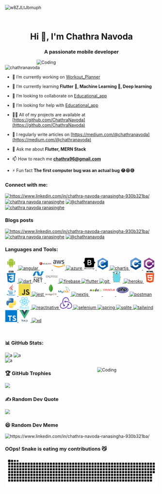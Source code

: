 ![w8ZJLtJbmuph](https://user-images.githubusercontent.com/91416868/214014650-59643c75-471e-4637-affe-dfb985200c92.gif)


<br>
<h1 align="center">Hi 👋, I'm Chathra Navoda</h1>
<h3 align="center">A passionate mobile developer</h3>
<img align="right" alt="Coding" width="400" src="http://octodex.github.com/images/femalecodertocat.png">

<p align="left"> <img src="https://komarev.com/ghpvc/?username=chathranavoda&label=Profile%20views&color=0e75b6&style=flat" alt="chathranavoda" /> </p>


- 🔭 I’m currently working on [Workout_Planner](https://github.com/ChathraNavoda/Workout_Planner)

- 🌱 I’m currently learning **Flutter 🚀, Machine Learning 🤖, Deep learning**

- 👯 I’m looking to collaborate on [Educational_app](https://github.com/ChathraNavoda/Educational_app)

- 🤝 I’m looking for help with [Educational_app](https://github.com/ChathraNavoda/Educational_app)

- 👨‍💻 All of my projects are available at [https://github.com/ChathraNavoda](https://github.com/ChathraNavoda)

- 📝 I regularly write articles on [https://medium.com/@chathranavoda](https://medium.com/@chathranavoda)

- 💬 Ask me about **Flutter, MERN Stack**

- 📫 How to reach me **chathra96@gmail.com**

- ⚡ Fun fact **The first computer bug was an actual bug 😂😆😅**

<h3 align="left">Connect with me:</h3>
<p align="left">
<a href="https://linkedin.com/in/https://www.linkedin.com/in/chathra-navoda-ranasingha-930b321ba/" target="blank"><img align="center" src="https://raw.githubusercontent.com/rahuldkjain/github-profile-readme-generator/master/src/images/icons/Social/linked-in-alt.svg" alt="https://www.linkedin.com/in/chathra-navoda-ranasingha-930b321ba/" height="30" width="40" /></a>
<a href="https://fb.com/chathra navoda ranasinghe" target="blank"><img align="center" src="https://raw.githubusercontent.com/rahuldkjain/github-profile-readme-generator/master/src/images/icons/Social/facebook.svg" alt="chathra navoda ranasinghe" height="30" width="40" /></a>
<a href="https://medium.com/@chathranavoda" target="blank"><img align="center" src="https://raw.githubusercontent.com/rahuldkjain/github-profile-readme-generator/master/src/images/icons/Social/medium.svg" alt="@chathranavoda" height="30" width="40" /></a>
<a href="https://www.hackerrank.com/chathra navoda ranasinghe" target="blank"><img align="center" src="https://raw.githubusercontent.com/rahuldkjain/github-profile-readme-generator/master/src/images/icons/Social/hackerrank.svg" alt="chathra navoda ranasinghe" height="30" width="40" /></a>
</p>

### Blogs posts
<p align="left">
<a href="https://medium.com/@chathranavoda/the-solid-principle-of-object-oriented-programming-441e5e294986" target="blank"><img align="center" src="https://miro.medium.com/max/1400/1*6chqoBn4KgYHHKQycdwkyw.png" alt="https://www.linkedin.com/in/chathra-navoda-ranasingha-930b321ba/" height="130" width="240" /></a>
<a href="https://medium.com/@chathranavoda/code-with-node-4d93c5246baf" target="blank"><img align="center" src="https://raw.githubusercontent.com/yoavain/create-windowless-app/main/resources/docs/logo.gif" alt="chathra navoda ranasinghe" height="130" width="240" /></a>
<a href="https://medium.com/@chathranavoda/rest-api-4f7e1850afca" target="blank"><img align="center" src="https://miro.medium.com/max/1400/1*9xsOnmz5hC4IVOLixlvMLg.png" alt="@chathranavoda" height="130" width="240" /></a>
</p>



<h3 align="left">Languages and Tools:</h3>
<p align="left"> <a href="https://developer.android.com" target="_blank" rel="noreferrer"> <img src="https://raw.githubusercontent.com/devicons/devicon/master/icons/android/android-original-wordmark.svg" alt="android" width="40" height="40"/> </a> <a href="https://angular.io" target="_blank" rel="noreferrer"> <img src="https://angular.io/assets/images/logos/angular/angular.svg" alt="angular" width="40" height="40"/> </a> <a href="https://angular.io" target="_blank" rel="noreferrer"> <img src="https://raw.githubusercontent.com/devicons/devicon/master/icons/angularjs/angularjs-original-wordmark.svg" alt="angularjs" width="40" height="40"/> </a> <a href="https://aws.amazon.com" target="_blank" rel="noreferrer"> <img src="https://raw.githubusercontent.com/devicons/devicon/master/icons/amazonwebservices/amazonwebservices-original-wordmark.svg" alt="aws" width="40" height="40"/> </a> <a href="https://azure.microsoft.com/en-in/" target="_blank" rel="noreferrer"> <img src="https://www.vectorlogo.zone/logos/microsoft_azure/microsoft_azure-icon.svg" alt="azure" width="40" height="40"/> </a> <a href="https://getbootstrap.com" target="_blank" rel="noreferrer"> <img src="https://raw.githubusercontent.com/devicons/devicon/master/icons/bootstrap/bootstrap-plain-wordmark.svg" alt="bootstrap" width="40" height="40"/> </a> <a href="https://www.cprogramming.com/" target="_blank" rel="noreferrer"> <img src="https://raw.githubusercontent.com/devicons/devicon/master/icons/c/c-original.svg" alt="c" width="40" height="40"/> </a> <a href="https://www.chartjs.org" target="_blank" rel="noreferrer"> <img src="https://www.chartjs.org/media/logo-title.svg" alt="chartjs" width="40" height="40"/> </a> <a href="https://www.w3schools.com/cpp/" target="_blank" rel="noreferrer"> <img src="https://raw.githubusercontent.com/devicons/devicon/master/icons/cplusplus/cplusplus-original.svg" alt="cplusplus" width="40" height="40"/> </a> <a href="https://www.w3schools.com/cs/" target="_blank" rel="noreferrer"> <img src="https://raw.githubusercontent.com/devicons/devicon/master/icons/csharp/csharp-original.svg" alt="csharp" width="40" height="40"/> </a> <a href="https://www.w3schools.com/css/" target="_blank" rel="noreferrer"> <img src="https://raw.githubusercontent.com/devicons/devicon/master/icons/css3/css3-original-wordmark.svg" alt="css3" width="40" height="40"/> </a> <a href="https://dart.dev" target="_blank" rel="noreferrer"> <img src="https://www.vectorlogo.zone/logos/dartlang/dartlang-icon.svg" alt="dart" width="40" height="40"/> </a> <a href="https://dotnet.microsoft.com/" target="_blank" rel="noreferrer"> <img src="https://raw.githubusercontent.com/devicons/devicon/master/icons/dot-net/dot-net-original-wordmark.svg" alt="dotnet" width="40" height="40"/> </a> <a href="https://expressjs.com" target="_blank" rel="noreferrer"> <img src="https://raw.githubusercontent.com/devicons/devicon/master/icons/express/express-original-wordmark.svg" alt="express" width="40" height="40"/> </a> <a href="https://firebase.google.com/" target="_blank" rel="noreferrer"> <img src="https://www.vectorlogo.zone/logos/firebase/firebase-icon.svg" alt="firebase" width="40" height="40"/> </a> <a href="https://flutter.dev" target="_blank" rel="noreferrer"> <img src="https://www.vectorlogo.zone/logos/flutterio/flutterio-icon.svg" alt="flutter" width="40" height="40"/> </a> <a href="https://git-scm.com/" target="_blank" rel="noreferrer"> <img src="https://www.vectorlogo.zone/logos/git-scm/git-scm-icon.svg" alt="git" width="40" height="40"/> </a> <a href="https://golang.org" target="_blank" rel="noreferrer"> <img src="https://raw.githubusercontent.com/devicons/devicon/master/icons/go/go-original.svg" alt="go" width="40" height="40"/> </a> <a href="https://heroku.com" target="_blank" rel="noreferrer"> <img src="https://www.vectorlogo.zone/logos/heroku/heroku-icon.svg" alt="heroku" width="40" height="40"/> </a> <a href="https://www.w3.org/html/" target="_blank" rel="noreferrer"> <img src="https://raw.githubusercontent.com/devicons/devicon/master/icons/html5/html5-original-wordmark.svg" alt="html5" width="40" height="40"/> </a> <a href="https://www.java.com" target="_blank" rel="noreferrer"> <img src="https://raw.githubusercontent.com/devicons/devicon/master/icons/java/java-original.svg" alt="java" width="40" height="40"/> </a> <a href="https://developer.mozilla.org/en-US/docs/Web/JavaScript" target="_blank" rel="noreferrer"> <img src="https://raw.githubusercontent.com/devicons/devicon/master/icons/javascript/javascript-original.svg" alt="javascript" width="40" height="40"/> </a> <a href="https://jestjs.io" target="_blank" rel="noreferrer"> <img src="https://www.vectorlogo.zone/logos/jestjsio/jestjsio-icon.svg" alt="jest" width="40" height="40"/> </a> <a href="https://www.mongodb.com/" target="_blank" rel="noreferrer"> <img src="https://raw.githubusercontent.com/devicons/devicon/master/icons/mongodb/mongodb-original-wordmark.svg" alt="mongodb" width="40" height="40"/> </a> <a href="https://www.mysql.com/" target="_blank" rel="noreferrer"> <img src="https://raw.githubusercontent.com/devicons/devicon/master/icons/mysql/mysql-original-wordmark.svg" alt="mysql" width="40" height="40"/> </a> <a href="https://nextjs.org/" target="_blank" rel="noreferrer"> <img src="https://cdn.worldvectorlogo.com/logos/nextjs-2.svg" alt="nextjs" width="40" height="40"/> </a> <a href="https://nodejs.org" target="_blank" rel="noreferrer"> <img src="https://raw.githubusercontent.com/devicons/devicon/master/icons/nodejs/nodejs-original-wordmark.svg" alt="nodejs" width="40" height="40"/> </a> <a href="https://www.oracle.com/" target="_blank" rel="noreferrer"> <img src="https://raw.githubusercontent.com/devicons/devicon/master/icons/oracle/oracle-original.svg" alt="oracle" width="40" height="40"/> </a> <a href="https://www.php.net" target="_blank" rel="noreferrer"> <img src="https://raw.githubusercontent.com/devicons/devicon/master/icons/php/php-original.svg" alt="php" width="40" height="40"/> </a> <a href="https://postman.com" target="_blank" rel="noreferrer"> <img src="https://www.vectorlogo.zone/logos/getpostman/getpostman-icon.svg" alt="postman" width="40" height="40"/> </a> <a href="https://www.python.org" target="_blank" rel="noreferrer"> <img src="https://raw.githubusercontent.com/devicons/devicon/master/icons/python/python-original.svg" alt="python" width="40" height="40"/> </a> <a href="https://reactjs.org/" target="_blank" rel="noreferrer"> <img src="https://raw.githubusercontent.com/devicons/devicon/master/icons/react/react-original-wordmark.svg" alt="react" width="40" height="40"/> </a> <a href="https://reactnative.dev/" target="_blank" rel="noreferrer"> <img src="https://reactnative.dev/img/header_logo.svg" alt="reactnative" width="40" height="40"/> </a> <a href="https://redux.js.org" target="_blank" rel="noreferrer"> <img src="https://raw.githubusercontent.com/devicons/devicon/master/icons/redux/redux-original.svg" alt="redux" width="40" height="40"/> </a> <a href="https://www.selenium.dev" target="_blank" rel="noreferrer"> <img src="https://raw.githubusercontent.com/detain/svg-logos/780f25886640cef088af994181646db2f6b1a3f8/svg/selenium-logo.svg" alt="selenium" width="40" height="40"/> </a> <a href="https://spring.io/" target="_blank" rel="noreferrer"> <img src="https://www.vectorlogo.zone/logos/springio/springio-icon.svg" alt="spring" width="40" height="40"/> </a> <a href="https://www.sqlite.org/" target="_blank" rel="noreferrer"> <img src="https://www.vectorlogo.zone/logos/sqlite/sqlite-icon.svg" alt="sqlite" width="40" height="40"/> </a> <a href="https://tailwindcss.com/" target="_blank" rel="noreferrer"> <img src="https://www.vectorlogo.zone/logos/tailwindcss/tailwindcss-icon.svg" alt="tailwind" width="40" height="40"/> </a> <a href="https://www.typescriptlang.org/" target="_blank" rel="noreferrer"> <img src="https://raw.githubusercontent.com/devicons/devicon/master/icons/typescript/typescript-original.svg" alt="typescript" width="40" height="40"/> </a> <a href="https://vuejs.org/" target="_blank" rel="noreferrer"> <img src="https://raw.githubusercontent.com/devicons/devicon/master/icons/vuejs/vuejs-original-wordmark.svg" alt="vuejs" width="40" height="40"/> </a> <a href="https://www.adobe.com/products/xd.html" target="_blank" rel="noreferrer"> <img src="https://cdn.worldvectorlogo.com/logos/adobe-xd.svg" alt="xd" width="40" height="40"/> </a> </p>


<br/>

### 📊 GitHub Stats:
![a](https://github-readme-stats.vercel.app/api?username=ChathraNavoda&theme=midnight-purple&hide_border=false&include_all_commits=false&count_private=false)
![a](https://github-readme-streak-stats.herokuapp.com/?user=ChathraNavoda&theme=midnight-purple&hide_border=false)<br/>
![a](https://github-readme-stats.vercel.app/api/top-langs/?username=ChathraNavoda&theme=midnight-purple&hide_border=false&include_all_commits=false&count_private=false&layout=compact)

<img align="right" alt="Coding" width="200" src="https://media2.giphy.com/media/9oa3sE4IdWbqO61WGT/giphy.gif?cid=6c09b952f9e42ad9694018de2a88632c217e7f980b3b02bc&rid=giphy.gif&ct=s">

### 🏆 GitHub Trophies

![](https://github-profile-trophy.vercel.app/?username=ChathraNavoda&row=2&column=3&theme=algolia&no-frame=false&no-bg=true&margin-w=4)

### ✍️ Random Dev Quote
![](https://quotes-github-readme.vercel.app/api?type=horizontal&theme=radical)

### 😆 Random Dev Meme

<img align="center" src="https://www.meme-arsenal.com/memes/0fc5499f9d62f5759a639021c3df3152.jpg" alt="https://www.linkedin.com/in/chathra-navoda-ranasingha-930b321ba/" height="470" width="340" />

### OOps! Snake is eating my contributions 😼

![Snake animation](https://github.com/ChathraNavoda/ChathraNavoda/blob/output/github-contribution-grid-snake-dark.svg)

